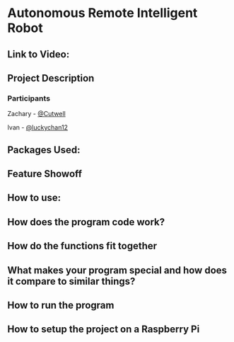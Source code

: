 # Autonomous Remote Intelligent Robot
## Link to Video:

## Project Description 

### Participants
Zachary - [@Cutwell](https://github.com/Cutwell)

Ivan - [@luckychan12](https://github.com/luckychan12)

## Packages Used:

## Feature Showoff

## How to use:

## How does the program code work?

## How do the functions fit together

## What makes your program special and how does it compare to similar things?

## How to run the program

## How to setup the project on a Raspberry Pi 
